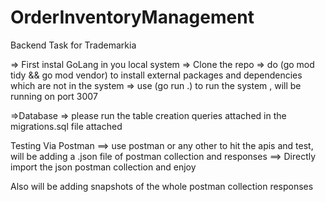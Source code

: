 # OrderInventoryManagement
Backend Task for Trademarkia

=> First instal GoLang in you local system 
=> Clone the repo
=> do (go mod tidy && go mod vendor) to install external packages and dependencies which are not in the system
=> use (go run .) to run the system , will be running on port 3007

=>Database 
=> please run the table creation queries attached in the migrations.sql file attached

Testing Via Postman
==> use postman or any other to hit the apis and test, will be adding a .json file of postman collection and responses 
==> Directly import the json postman collection and enjoy


Also will be adding snapshots of the whole postman collection responses 